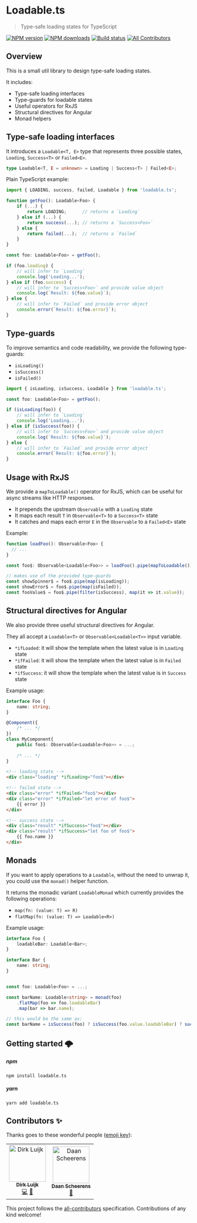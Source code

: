 # Loadable.ts

> Type-safe loading states for TypeScript

[![NPM version](http://img.shields.io/npm/v/loadable.ts.svg?style=flat-square)](https://www.npmjs.com/package/loadable.ts)
[![NPM downloads](http://img.shields.io/npm/dm/loadable.ts.svg?style=flat-square)](https://www.npmjs.com/package/loadable.ts)
[![Build status](https://img.shields.io/travis/dirkluijk/loadable.ts.svg?style=flat-square)](https://travis-ci.org/dirkluijk/loadable.ts)
[![All Contributors](https://img.shields.io/badge/all_contributors-2-orange.svg?style=flat-square)](#contributors-)

## Overview

This is a small util library to design type-safe loading states.

It includes:

* Type-safe loading interfaces
* Type-guards for loadable states
* Useful operators for RxJS
* Structural directives for Angular
* Monad helpers

## Type-safe loading interfaces

It introduces a `Loadable<T, E>` type that represents three possible states,
`Loading`, `Success<T>` or `Failed<E>`.

```typescript
type Loadable<T, E = unknown> = Loading | Success<T> | Failed<E>;
```

Plain TypeScript example:

```typescript
import { LOADING, success, failed, Loadable } from 'loadable.ts';

function getFoo(): Loadable<Foo> {
    if (...) {
        return LOADING;      // returns a `Loading`
    } else if (...) {
        return success(...); // returns a `Success<Foo>`
    } else {
        return failed(...);  // returns a `Failed`
    }
}

const foo: Loadable<Foo> = getFoo();

if (foo.loading) {
    // will infer to `Loading`
    console.log('Loading...');
} else if (foo.success) {
    // will infer to `Success<Foo>` and provide value object
    console.log(`Result: ${foo.value}`);
} else {
    // will infer to `Failed` and provide error object
    console.error(`Result: ${foo.error}`);
}
```

## Type-guards

To improve semantics and code readability, we provide the following type-guards:

* `isLoading()`
* `isSuccess()`
* `isFailed()`

```typescript
import { isLoading, isSuccess, Loadable } from 'loadable.ts';

const foo: Loadable<Foo> = getFoo();

if (isLoading(foo)) {
    // will infer to `Loading`
    console.log('Loading...');
} else if (isSuccess(foo)) {
    // will infer to `Success<Foo>` and provide value object
    console.log(`Result: ${foo.value}`);
} else {
    // will infer to `Failed` and provide error object
    console.error(`Result: ${foo.error}`);
}
```

## Usage with RxJS

We provide a `mapToLoadable()` operator for RxJS, which can be useful for async streams like HTTP responses.

* It prepends the upstream `Observable` with a `Loading` state
* It maps each result `T` in `Observable<T>` to a `Success<T>` state
* It catches and maps each error `E` in the `Observable` to a `Failed<E>` state

Example:

```typescript
function loadFoo(): Observable<Foo> {
  // ...
}

const foo$: Observable<Loadable<Foo>> = loadFoo().pipe(mapToLoadable());

// makes use of the provided type-guards
const showSpinner$ = foo$.pipe(map(isLoading));
const showError$ = foo$.pipe(map(isFailed));
const fooValue$ = foo$.pipe(filter(isSuccess), map(it => it.value));
```

## Structural directives for Angular

We also provide three useful structural directives for Angular.

They all accept a `Loadable<T>` or `Observable<Loadable<T>>` input variable.

* `*ifLoaded`: it will show the template when the latest value is in `Loading` state
* `*ifFailed`: it will show the template when the latest value is in `Failed` state
* `*ifSuccess`: it will show the template when the latest value is in `Success` state


Example usage:

```typescript
interface Foo {
    name: string;
}

@Component({
    /* ... */
})
class MyComponent{
    public foo$: Observable<Loadable<Foo>> = ...;
    
    /* ... */
}
```

```html
<!-- loading state -->
<div class="loading" *ifLoading="foo$"></div>

<!-- failed state -->
<div class="error" *ifFailed="foo$"></div>
<div class="error" *ifFailed="let error of foo$">
    {{ error }}
</div>

<!-- success state -->
<div class="result" *ifSuccess="foo$"></div>
<div class="result" *ifSuccess="let foo of foo$">
    {{ foo.name }}
</div>
```

## Monads

If you want to apply operations to a `Loadable`, without the need to unwrap it, you could use the `monad()` helper function.

It returns the monadic variant `LoadableMonad` which currently provides the following operations:

* `map(fn: (value: T) => R)`
* `flatMap(fn: (value: T) => Loadable<R>)` 

Example usage:

```typescript
interface Foo {
    loadableBar: Loadable<Bar>;
}

interface Bar {
    name: string;
}


const foo: Loadable<Foo> = ...;

const barName: Loadable<string> = monad(foo)
    .flatMap(foo => foo.loadableBar)
    .map(bar => bar.name);

// this would be the same as:
const barName = isSuccess(foo) ? isSuccess(foo.value.loadableBar) ? success(foo.value.loadableBar.value.name) : foo.value.loadableBar : foo

```

## Getting started 🌩

##### npm

```
npm install loadable.ts
```

##### yarn

```
yarn add loadable.ts
```

## Contributors ✨

Thanks goes to these wonderful people ([emoji key](https://allcontributors.org/docs/en/emoji-key)):

<!-- ALL-CONTRIBUTORS-LIST:START - Do not remove or modify this section -->
<!-- prettier-ignore-start -->
<!-- markdownlint-disable -->
<table>
  <tr>
    <td align="center"><a href="https://github.com/dirkluijk"><img src="https://avatars2.githubusercontent.com/u/2102973?v=4" width="100px;" alt="Dirk Luijk"/><br /><sub><b>Dirk Luijk</b></sub></a><br /><a href="https://github.com/dirkluijk/loadable-ts/commits?author=dirkluijk" title="Code">💻</a> <a href="https://github.com/dirkluijk/loadable-ts/commits?author=dirkluijk" title="Documentation">📖</a></td>
    <td align="center"><a href="https://craftsmen.nl/"><img src="https://avatars0.githubusercontent.com/u/16564855?v=4" width="100px;" alt="Daan Scheerens"/><br /><sub><b>Daan Scheerens</b></sub></a><br /><a href="#ideas-dscheerens" title="Ideas, Planning, & Feedback">🤔</a></td>
  </tr>
</table>

<!-- markdownlint-enable -->
<!-- prettier-ignore-end -->
<!-- ALL-CONTRIBUTORS-LIST:END -->

This project follows the [all-contributors](https://github.com/all-contributors/all-contributors) specification. Contributions of any kind welcome!
